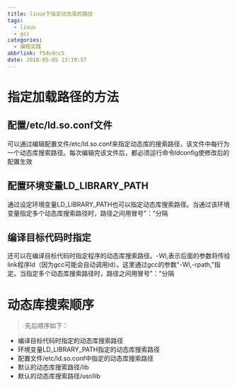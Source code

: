 ```yaml
---
title: linux下指定动态库的路径
tags:
  - linux
  - gcc
categories:
  - 编程实践
abbrlink: f5dcdcc5
date: 2018-05-05 13:19:57
---
```


# 指定加载路径的方法

## 配置/etc/ld.so.conf文件 

可以通过编辑配置文件/etc/ld.so.conf来指定动态库的搜索路径，该文件中每行为一个动态库搜索路径。每次编辑完该文件后，都必须运行命令ldconfig使修改后的配置生效 

  <!--more-->

## 配置环境变量LD_LIBRARY_PATH 

通过设定环境变量LD_LIBRARY_PATH也可以指定动态库搜索路径。当通过该环境变量指定多个动态库搜索路径时，路径之间用冒号"："分隔 

## 编译目标代码时指定 

还可以在编译目标代码时指定程序的动态库搜索路径。-Wl,表示后面的参数将传给link程序ld（因为gcc可能会自动调用ld）。这里通过gcc的参数"-Wl,-rpath,"指定。当指定多个动态库搜索路径时，路径之间用冒号"："分隔 

# 动态库搜索顺序

> 先后顺序如下：

- 编译目标代码时指定的动态库搜索路径 
- 环境变量LD_LIBRARY_PATH指定的动态库搜索路径 
- 配置文件/etc/ld.so.conf中指定的动态库搜索路径 
- 默认的动态库搜索路径/lib 
- 默认的动态库搜索路径/usr/lib 


